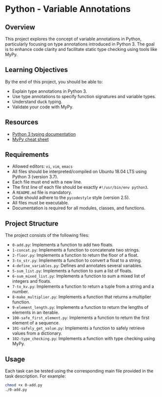 # Python - Variable Annotations

## Overview

This project explores the concept of variable annotations in Python, particularly focusing on type annotations introduced in Python 3. The goal is to enhance code clarity and facilitate static type checking using tools like MyPy.

## Learning Objectives

By the end of this project, you should be able to:

- Explain type annotations in Python 3.
- Use type annotations to specify function signatures and variable types.
- Understand duck typing.
- Validate your code with MyPy.

## Resources

- [Python 3 typing documentation](https://docs.python.org/3/library/typing.html)
- [MyPy cheat sheet](http://mypy-lang.org/)

## Requirements

- Allowed editors: `vi`, `vim`, `emacs`
- All files should be interpreted/compiled on Ubuntu 18.04 LTS using Python 3 (version 3.7).
- Each file must end with a new line.
- The first line of each file should be exactly `#!/usr/bin/env python3`.
- A `README.md` file is mandatory.
- Code should adhere to the `pycodestyle` style (version 2.5).
- All files must be executable.
- Documentation is required for all modules, classes, and functions.

## Project Structure

The project consists of the following files:

- `0-add.py`: Implements a function to add two floats.
- `1-concat.py`: Implements a function to concatenate two strings.
- `2-floor.py`: Implements a function to return the floor of a float.
- `3-to_str.py`: Implements a function to convert a float to a string.
- `4-define_variables.py`: Defines and annotates several variables.
- `5-sum_list.py`: Implements a function to sum a list of floats.
- `6-sum_mixed_list.py`: Implements a function to sum a mixed list of integers and floats.
- `7-to_kv.py`: Implements a function to return a tuple from a string and a number.
- `8-make_multiplier.py`: Implements a function that returns a multiplier function.
- `9-element_length.py`: Implements a function to return the lengths of elements in an iterable.
- `100-safe_first_element.py`: Implements a function to return the first element of a sequence.
- `101-safely_get_value.py`: Implements a function to safely retrieve values from a dictionary.
- `102-type_checking.py`: Implements a function with type checking using MyPy.

## Usage

Each task can be tested using the corresponding main file provided in the task description. For example:

```bash
chmod +x 0-add.py
./0-add.py
